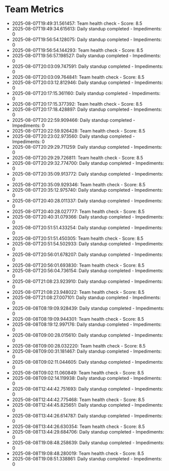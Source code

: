 # Team Metrics

- 2025-08-07T19:49:31.561457: Team health check - Score: 8.5
- 2025-08-07T19:49:34.615613: Daily standup completed - Impediments: 0
- 2025-08-07T19:56:54.128075: Daily standup completed - Impediments: 0
- 2025-08-07T19:56:54.144293: Team health check - Score: 8.5
- 2025-08-07T19:56:57.198527: Daily standup completed - Impediments: 0
- 2025-08-07T20:03:09.747591: Daily standup completed - Impediments: 0
- 2025-08-07T20:03:09.764841: Team health check - Score: 8.5
- 2025-08-07T20:03:12.812946: Daily standup completed - Impediments: 0
- 2025-08-07T20:17:15.361160: Daily standup completed - Impediments: 0
- 2025-08-07T20:17:15.377392: Team health check - Score: 8.5
- 2025-08-07T20:17:18.428897: Daily standup completed - Impediments: 0
- 2025-08-07T20:22:59.909466: Daily standup completed - Impediments: 0
- 2025-08-07T20:22:59.926428: Team health check - Score: 8.5
- 2025-08-07T20:23:02.973560: Daily standup completed - Impediments: 0
- 2025-08-07T20:29:29.711259: Daily standup completed - Impediments: 0
- 2025-08-07T20:29:29.726811: Team health check - Score: 8.5
- 2025-08-07T20:29:32.774700: Daily standup completed - Impediments: 0
- 2025-08-07T20:35:09.913772: Daily standup completed - Impediments: 0
- 2025-08-07T20:35:09.929346: Team health check - Score: 8.5
- 2025-08-07T20:35:12.975740: Daily standup completed - Impediments: 0
- 2025-08-07T20:40:28.011337: Daily standup completed - Impediments: 0
- 2025-08-07T20:40:28.027777: Team health check - Score: 8.5
- 2025-08-07T20:40:31.079366: Daily standup completed - Impediments: 0
- 2025-08-07T20:51:51.433254: Daily standup completed - Impediments: 0
- 2025-08-07T20:51:51.450305: Team health check - Score: 8.5
- 2025-08-07T20:51:54.502933: Daily standup completed - Impediments: 0
- 2025-08-07T20:56:01.678207: Daily standup completed - Impediments: 0
- 2025-08-07T20:56:01.693830: Team health check - Score: 8.5
- 2025-08-07T20:56:04.736154: Daily standup completed - Impediments: 0
- 2025-08-07T21:08:23.923910: Daily standup completed - Impediments: 0
- 2025-08-07T21:08:23.948022: Team health check - Score: 8.5
- 2025-08-07T21:08:27.007101: Daily standup completed - Impediments: 0
- 2025-08-08T08:19:09.928439: Daily standup completed - Impediments: 0
- 2025-08-08T08:19:09.944301: Team health check - Score: 8.5
- 2025-08-08T08:19:12.997176: Daily standup completed - Impediments: 0
- 2025-08-08T09:00:28.015610: Daily standup completed - Impediments: 0
- 2025-08-08T09:00:28.032220: Team health check - Score: 8.5
- 2025-08-08T09:00:31.181467: Daily standup completed - Impediments: 0
- 2025-08-08T09:02:11.044605: Daily standup completed - Impediments: 0
- 2025-08-08T09:02:11.060849: Team health check - Score: 8.5
- 2025-08-08T09:02:14.119938: Daily standup completed - Impediments: 0
- 2025-08-08T12:44:42.751693: Daily standup completed - Impediments: 0
- 2025-08-08T12:44:42.775468: Team health check - Score: 8.5
- 2025-08-08T12:44:45.825651: Daily standup completed - Impediments: 0
- 2025-08-08T13:44:26.614787: Daily standup completed - Impediments: 0
- 2025-08-08T13:44:26.630354: Team health check - Score: 8.5
- 2025-08-08T13:44:29.684706: Daily standup completed - Impediments: 0
- 2025-08-08T19:08:48.258639: Daily standup completed - Impediments: 0
- 2025-08-08T19:08:48.280019: Team health check - Score: 8.5
- 2025-08-08T19:08:51.338861: Daily standup completed - Impediments: 0
